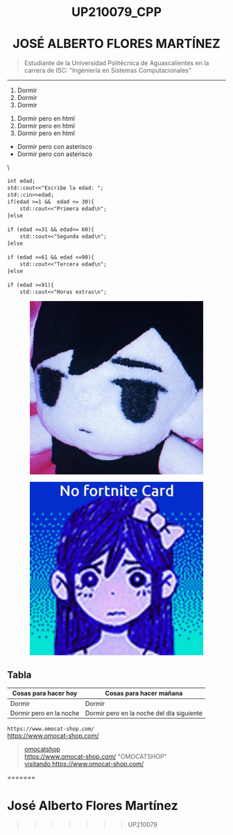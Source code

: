 <center>

# UP210079_CPP
# **JOSÉ ALBERTO FLORES MARTÍNEZ**

</center>

>Estudiante de la Universidad Politécnica de Aguascalientes en la carrera de ISC: "Ingeniería en Sistemas Computacionales"
***  
 1. Dormir
 2. Dormir
 3. Dormir

<ol>
<li>Dormir pero en html</li>
<li>Dormir pero en html</li>
<li>Dormir pero en html</li>
</ol>

* Dormir pero con asterisco
* Dormir pero con asterisco

\

    int edad;
    std::cout<<"Escribe la edad: ";
    std::cin>>edad;
    if(edad >=1 &&  edad <= 30){
        std::cout<<"Primera edad\n";
    }else

    if (edad >=31 && edad<= 60){
        std::cout<<"Segunda edad\n";
    }else

    if (edad >=61 && edad <=90){
        std::cout<<"Tercera edad\n";
    }else

    if (edad >=91){
        std::cout<<"Horas extras\n";



<center>

![OmoPlush](U1/img/omoplush.jpg "OmoPlush")

<div align="center">
<img alt="No Fornai" src='U1/img/aubrey-omori.gif'
width='400' />
</div>

</center>

## Tabla
| Cosas para hacer hoy | Cosas para hacer mañana |
| -------------------- | ----------------------- |
| Dormir | Dormir |
| Dormir pero en la noche | Dormir pero en la noche del día siguiente 

`https://www.omocat-shop.com/`  
https://www.omocat-shop.com/  
>[omocatshop](https://www.omocat-shop.com/)  
<https://www.omocat-shop.com/> "OMOCATSHOP"  
<a href="https://www.omocat-shop.com/"> visitando https://www.omocat-shop.com/</a>  

=======
# José Alberto Flores Martínez
>>>>>>> UP210079